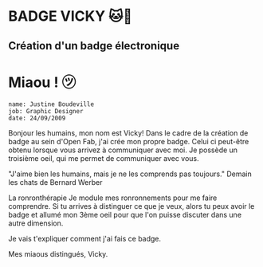 # BADGE VICKY 🐱🌙
Création d'un badge électronique
---

# Miaou ! ㋡

    name: Justine Boudeville
    job: Graphic Designer
    date: 24/09/2009 
    


Bonjour les humains, mon nom est Vicky! 
Dans le cadre de la création de badge au sein d'Open Fab, j'ai crée mon propre badge. Celui ci peut-être obtenu lorsque vous arrivez à communiquer avec moi. Je possède un troisième oeil, qui me permet de communiquer avec vous. 

"J'aime bien les humains, mais je ne les comprends pas toujours." Demain les chats de Bernard Werber

La ronronthérapie 
Je module mes ronronnements pour me faire comprendre. Si tu arrives à distinguer ce que je veux, alors tu peux avoir le badge et allumé mon 3ème oeil pour que l'on puisse discuter dans une autre dimension. 

Je vais t'expliquer comment j'ai fais ce badge.



Mes miaous distingués,
Vicky.
